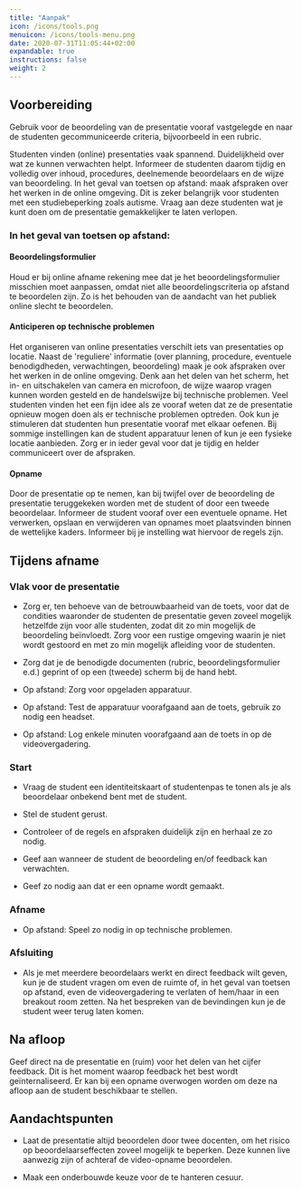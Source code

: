 ```yaml
---
title: "Aanpak"
icon: /icons/tools.png
menuicon: /icons/tools-menu.png
date: 2020-07-31T11:05:44+02:00
expandable: true
instructions: false
weight: 2
---
```


## Voorbereiding

Gebruik voor de beoordeling van de presentatie vooraf vastgelegde en naar de studenten gecommuniceerde criteria, bijvoorbeeld in een rubric.

Studenten vinden (online) presentaties vaak spannend. Duidelijkheid over wat ze kunnen verwachten helpt. Informeer de studenten daarom tijdig en volledig over inhoud, procedures, deelnemende beoordelaars en de wijze van beoordeling. In het geval van toetsen op afstand: maak afspraken over het werken in de online omgeving. Dit is zeker belangrijk voor studenten met een studiebeperking zoals autisme. Vraag aan deze studenten wat je kunt doen om de presentatie gemakkelijker te laten verlopen.

### In het geval van toetsen op afstand:

#### Beoordelingsformulier

Houd er bij online afname rekening mee dat je het beoordelingsformulier misschien moet aanpassen, omdat niet alle beoordelingscriteria op afstand te beoordelen zijn. Zo is het behouden van de aandacht van het publiek online slecht te beoordelen.

#### Anticiperen op technische problemen

Het organiseren van online presentaties verschilt iets van presentaties op locatie. Naast de 'reguliere' informatie (over planning, procedure, eventuele benodigdheden, verwachtingen, beoordeling) maak je ook afspraken over het werken in de online omgeving. Denk aan het delen van het scherm, het in- en uitschakelen van camera en microfoon, de wijze waarop vragen kunnen worden gesteld en de handelswijze bij technische problemen. Veel studenten vinden het een fijn idee als ze vooraf weten dat ze de presentatie opnieuw mogen doen als er technische problemen optreden. Ook kun je stimuleren dat studenten hun presentatie vooraf met elkaar oefenen. Bij sommige instellingen kan de student apparatuur lenen of kun je een fysieke locatie aanbieden. Zorg er in ieder geval voor dat je tijdig en helder communiceert over de afspraken. 

#### Opname 

Door de presentatie op te nemen, kan bij twijfel over de beoordeling de presentatie teruggekeken worden met de student of door een tweede beoordelaar. Informeer de student vooraf over een eventuele opname. Het verwerken, opslaan en verwijderen van opnames moet plaatsvinden binnen de wettelijke kaders. Informeer bij je instelling wat hiervoor de regels zijn. 

## Tijdens afname

### Vlak voor de presentatie

*	Zorg er, ten behoeve van de betrouwbaarheid van de toets, voor dat de condities waaronder de studenten de presentatie geven zoveel mogelijk hetzelfde zijn voor alle studenten, zodat dit zo min mogelijk de beoordeling beïnvloedt. Zorg voor een rustige omgeving waarin je niet wordt gestoord en met zo min mogelijk afleiding voor de studenten.

*	Zorg dat je de benodigde documenten (rubric, beoordelingsformulier e.d.) geprint of op een (tweede) scherm bij de hand hebt.

*	Op afstand: Zorg voor opgeladen apparatuur.

*	Op afstand: Test de apparatuur voorafgaand aan de toets, gebruik zo nodig een headset.

*	Op afstand: Log enkele minuten voorafgaand aan de toets in op de videovergadering.

### Start

* 	Vraag de student een identiteitskaart of studentenpas te tonen als je als beoordelaar onbekend bent met de student.

*	Stel de student gerust.

*	Controleer of de regels en afspraken duidelijk zijn en herhaal ze zo nodig.

*	Geef aan wanneer de student de beoordeling en/of feedback kan verwachten.

*	Geef zo nodig aan dat er een opname wordt gemaakt.

### Afname

*	Op afstand: Speel zo nodig in op technische problemen.

### Afsluiting

*	Als je met meerdere beoordelaars werkt en direct feedback wilt geven, kun je de student vragen om even de ruimte of, in het geval van toetsen op afstand, even de videovergadering te verlaten of hem/haar in een breakout room zetten. Na het bespreken van de bevindingen kun je de student weer terug laten komen.

## Na afloop

Geef direct na de presentatie en (ruim) voor het delen van het cijfer feedback. Dit is het moment waarop feedback het best wordt geïnternaliseerd. Er kan bij een opname overwogen worden om deze na afloop aan de student beschikbaar te stellen.

## Aandachtspunten

*	Laat de presentatie altijd beoordelen door twee docenten, om het risico op beoordelaarseffecten zoveel mogelijk te beperken. Deze kunnen live aanwezig zijn of achteraf de video-opname beoordelen.

* Maak een onderbouwde keuze voor de te hanteren cesuur.
